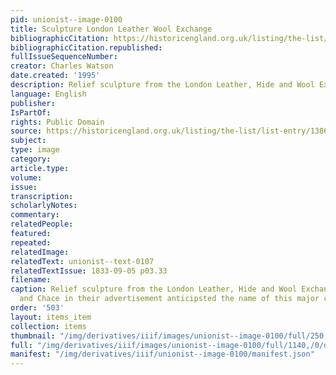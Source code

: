```yaml
---
pid: unionist--image-0100
title: Sculpture London Leather Wool Exchange
bibliographicCitation: https://historicengland.org.uk/listing/the-list/list-entry/1386047
bibliographicCitation.republished: 
fullIssueSequenceNumber: 
creator: Charles Watson
date.created: '1995'
description: Relief sculpture from the London Leather, Hide and Wool Exchnage
language: English
publisher: 
IsPartOf: 
rights: Public Domain
source: https://historicengland.org.uk/listing/the-list/list-entry/1386047
subject: 
type: image
category: 
article.type: 
volume: 
issue: 
transcription: 
scholarlyNotes: 
commentary: 
relatedPeople: 
featured: 
repeated: 
relatedImage: 
relatedText: unionist--text-0107
relatedTextIssue: 1833-09-05 p03.33
filename: 
caption: Relief sculpture from the London Leather, Hide and Wool Exchange. Benson
  and Chace in their advertisement anticipsted the name of this major center!
order: '503'
layout: items_item
collection: items
thumbnail: "/img/derivatives/iiif/images/unionist--image-0100/full/250,/0/default.jpg"
full: "/img/derivatives/iiif/images/unionist--image-0100/full/1140,/0/default.jpg"
manifest: "/img/derivatives/iiif/unionist--image-0100/manifest.json"
---
```

